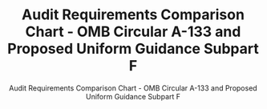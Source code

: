 ---
layout: resources-landing
title: "Audit Requirements Comparison Chart - OMB Circular A-133 and Proposed Uniform Guidance Subpart F"
subtitle: "Audit Requirements Comparison Chart - OMB Circular A-133 and Proposed Uniform Guidance Subpart F"
external_link: https://obamawhitehouse.archives.gov/sites/default/files/omb/fedreg/2013/uniform-guidance-audit-requirements-text-comparison.pdf
filters: federal-financial-assistance uniform-guidance guidance omb 2013
---